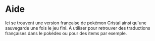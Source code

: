 # Aide

Ici se trouvent une version française de pokémon Cristal ainsi qu'une sauvegarde une fois le jeu fini. A utiliser pour retrouver des traductions françaises dans le pokédex ou pour des items par exemple.
